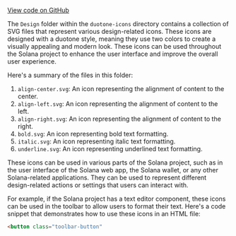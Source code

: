 [View code on GitHub](https://github.com/solana-labs/solana/tree/master/na/docs/src/icons/duotone-icons/Design)

The `Design` folder within the `duotone-icons` directory contains a collection of SVG files that represent various design-related icons. These icons are designed with a duotone style, meaning they use two colors to create a visually appealing and modern look. These icons can be used throughout the Solana project to enhance the user interface and improve the overall user experience.

Here's a summary of the files in this folder:

1. `align-center.svg`: An icon representing the alignment of content to the center.
2. `align-left.svg`: An icon representing the alignment of content to the left.
3. `align-right.svg`: An icon representing the alignment of content to the right.
4. `bold.svg`: An icon representing bold text formatting.
5. `italic.svg`: An icon representing italic text formatting.
6. `underline.svg`: An icon representing underlined text formatting.

These icons can be used in various parts of the Solana project, such as in the user interface of the Solana web app, the Solana wallet, or any other Solana-related applications. They can be used to represent different design-related actions or settings that users can interact with.

For example, if the Solana project has a text editor component, these icons can be used in the toolbar to allow users to format their text. Here's a code snippet that demonstrates how to use these icons in an HTML file:

```html
<button class="toolbar-button"
